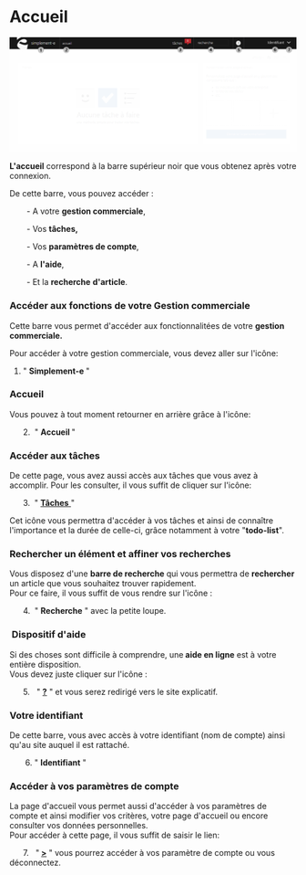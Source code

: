 # Accueil


![index-accueil](images/index-accueil.png)


<p><strong>L'accueil</strong> correspond &agrave; la barre sup&eacute;rieur noir que vous obtenez apr&egrave;s votre connexion.</p>
<p>De cette barre, vous pouvez acc&eacute;der :</p>
<p style="padding-left: 30px;">-&nbsp;A votre <strong>gestion commerciale</strong>,</p>
<p style="padding-left: 30px;">- Vos <strong>t&acirc;ches,</strong></p>
<p style="padding-left: 30px;">- Vos <strong>param&egrave;tres de compte</strong>,</p>
<p style="padding-left: 30px;">- A <strong>l'aide</strong>,</p>
<p style="padding-left: 30px;">- Et la <strong>recherche</strong> <strong>d'article</strong>.</p>
<h3>Acc&eacute;der aux fonctions de votre Gestion commerciale</h3>
<p>Cette barre vous permet d'acc&eacute;der aux fonctionnalit&eacute;es de votre <strong>gestion commerciale.</strong></p>
<p>Pour acc&eacute;der &agrave; votre gestion commerciale, vous devez aller sur l'ic&ocirc;ne:</p>
<ol>
<li>" <strong>Simplement-e </strong>"</li>
</ol>
<h3>Accueil</h3>
<p>Vous pouvez &agrave; tout moment retourner en arri&egrave;re gr&acirc;ce &agrave; l'ic&ocirc;ne:</p>
<p>&nbsp;&nbsp;&nbsp;&nbsp;&nbsp; 2.&nbsp; " <strong>Accueil </strong>"</p>
<h3>Acc&eacute;der aux t&acirc;ches</h3>
<p>De cette page, vous avez aussi acc&egrave;s aux t&acirc;ches que vous avez &agrave; accomplir. Pour les consulter, il vous suffit de cliquer sur l'ic&ocirc;ne:</p>
<p>&nbsp;&nbsp;&nbsp;&nbsp;&nbsp; 3.&nbsp; " <a title="T&acirc;ches" href="/fr-fr/office/gestion-commerciale/todolist.aspx"><strong>T&acirc;ches</strong> </a>"</p>
<p>Cet ic&ocirc;ne vous permettra d'acc&eacute;der &agrave; vos t&acirc;ches et ainsi de conna&icirc;tre l'importance et la dur&eacute;e de celle-ci, gr&acirc;ce notamment &agrave; votre "<strong>todo-list</strong>".</p>
<h3>Rechercher un &eacute;l&eacute;ment et affiner vos recherches</h3>
<p>Vous disposez d'une <strong>barre de recherche</strong> qui vous permettra de <strong>rechercher</strong> un article que vous souhaitez trouver rapidement.<br />Pour ce faire, il vous suffit de vous rendre sur l'ic&ocirc;ne :</p>
<p>&nbsp;&nbsp;&nbsp;&nbsp;&nbsp; 4.&nbsp; " <strong>Recherche</strong> " avec la petite loupe.</p>
<h3>&nbsp;Dispositif d'aide</h3>
<p>Si des choses sont difficile &agrave; comprendre, une<strong> aide en ligne</strong> est &agrave; votre enti&egrave;re disposition.<br />Vous devez juste cliquer sur l'ic&ocirc;ne :</p>
<p>&nbsp;&nbsp;&nbsp;&nbsp;&nbsp; 5.&nbsp; &nbsp;" <a title="Aide" href="/"><strong>?</strong></a> " et vous serez redirig&eacute; vers le site explicatif.</p>
<h3>Votre identifiant</h3>
<p>De cette barre, vous avec acc&egrave;s &agrave; votre identifiant (nom de compte) ainsi qu'au site auquel il est rattach&eacute;.</p>
<p>&nbsp;&nbsp;&nbsp;&nbsp;&nbsp;&nbsp; 6. " <strong>Identifiant</strong> "</p>
<h3>Acc&eacute;der &agrave; vos param&egrave;tres de compte</h3>
<p>La page d'accueil vous permet aussi d'acc&eacute;der &agrave; vos param&egrave;tres de compte et ainsi modifier vos crit&egrave;res, votre page d'accueil ou encore consulter vos donn&eacute;es personnelles.<br />Pour acc&eacute;der &agrave; cette page, il vous suffit de saisir le lien:&nbsp;</p>
<p>&nbsp;&nbsp;&nbsp;&nbsp;&nbsp; 7.&nbsp; &nbsp;"<strong>&nbsp;<a href="/app/settings/">&gt;</a></strong> " vous pourrez acc&eacute;der &agrave; vos param&egrave;tre de compte ou vous d&eacute;connectez.</p>


